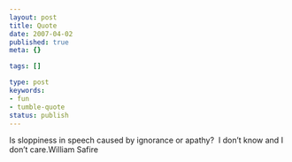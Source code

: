 ```yaml
---
layout: post
title: Quote
date: 2007-04-02
published: true
meta: {}

tags: []

type: post
keywords:
- fun
- tumble-quote
status: publish
---
```

<!-- blockquote  -->Is sloppiness in speech caused by ignorance or apathy?  I don&#8217;t know and I don&#8217;t care.<!-- endblockquote  -->William Safire
